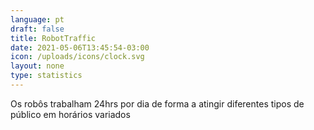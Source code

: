 ```yaml
---
language: pt
draft: false
title: RobotTraffic
date: 2021-05-06T13:45:54-03:00
icon: /uploads/icons/clock.svg
layout: none
type: statistics
---
```

Os robôs trabalham 24hrs por dia de forma a atingir diferentes tipos de público em horários variados
